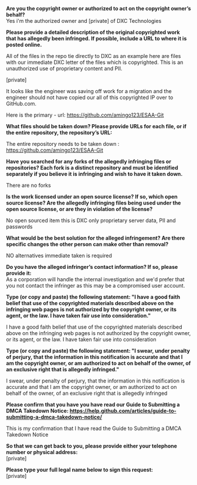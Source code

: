 **Are you the copyright owner or authorized to act on the copyright owner’s behalf?**  
Yes i'm the authorized owner and [private] of DXC Technologies

**Please provide a detailed description of the original copyrighted work that has allegedly been infringed. If possible, include a URL to where it is posted online.**

All of the files in the repo tie directly to DXC as an example here are files with our immediate DXC letter of the files which is copyrighted. This is an unauthorized use of proprietary content and PII.

[private]

It looks like the engineer was saving off work for a migration and the engineer should not have copied our all of this copyrighted IP over to GitHub.com.

Here is the primary - url: https://github.com/amingo123/ESAA-Git

**What files should be taken down? Please provide URLs for each file, or if the entire repository, the repository’s URL:**

The entire repository needs to be taken down : https://github.com/amingo123/ESAA-Git

**Have you searched for any forks of the allegedly infringing files or repositories? Each fork is a distinct repository and must be identified separately if you believe it is infringing and wish to have it taken down.**

There are no forks

**Is the work licensed under an open source license? If so, which open source license? Are the allegedly infringing files being used under the open source license, or are they in violation of the license?**

No open sourced item this is DXC only proprietary server data, PII and passwords

**What would be the best solution for the alleged infringement? Are there specific changes the other person can make other than removal?**

NO alternatives immediate taken is required

**Do you have the alleged infringer’s contact information? If so, please provide it:**  
As a corporation will handle the internal investigation and we'd prefer that you not contact the infringer as this may be a compromised user account.

**Type (or copy and paste) the following statement: "I have a good faith belief that use of the copyrighted materials described above on the infringing web pages is not authorized by the copyright owner, or its agent, or the law. I have taken fair use into consideration."**

I have a good faith belief that use of the copyrighted materials described above on the infringing web pages is not authorized by the copyright owner, or its agent, or the law. I have taken fair use into consideration

**Type (or copy and paste) the following statement: "I swear, under penalty of perjury, that the information in this notification is accurate and that I am the copyright owner, or am authorized to act on behalf of the owner, of an exclusive right that is allegedly infringed."**

I swear, under penalty of perjury, that the information in this notification is accurate and that I am the copyright owner, or am authorized to act on behalf of the owner, of an exclusive right that is allegedly infringed

**Please confirm that you have you have read our Guide to Submitting a DMCA Takedown Notice: https://help.github.com/articles/guide-to-submitting-a-dmca-takedown-notice/**

This is my confirmation that I have read the Guide to Submitting a DMCA Takedown Notice

**So that we can get back to you, please provide either your telephone number or physical address:**  
[private]

**Please type your full legal name below to sign this request:**  
[private]
